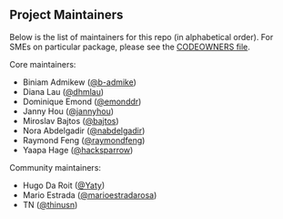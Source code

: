 ## Project Maintainers

Below is the list of maintainers for this repo (in alphabetical order). For SMEs
on particular package, please see the [CODEOWNERS file](CODEOWNERS).

Core maintainers:

- Biniam Admikew ([@b-admike](https://github.com/b-admike))
- Diana Lau ([@dhmlau](https://github.com/dhmlau))
- Dominique Emond ([@emonddr](https://github.com/emonddr))
- Janny Hou ([@jannyhou](https://github.com/jannyhou))
- Miroslav Bajtos ([@bajtos](https://github.com/bajtos))
- Nora Abdelgadir ([@nabdelgadir](https://github.com/nabdelgadir))
- Raymond Feng ([@raymondfeng](https://github.com/raymondfeng))
- Yaapa Hage ([@hacksparrow](https://github.com/hacksparrow))

Community maintainers:

- Hugo Da Roit ([@Yaty](https://github.com/Yaty))
- Mario Estrada ([@marioestradarosa](https://github.com/marioestradarosa))
- TN ([@thinusn](https://github.com/thinusn))

